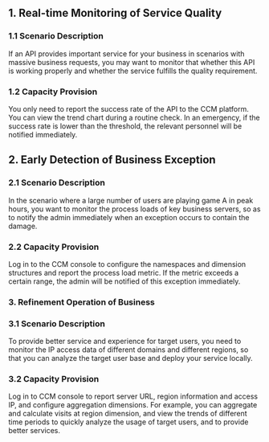 ## 1. Real-time Monitoring of Service Quality
### 1.1 Scenario Description
If an API provides important service for your business in scenarios with massive business requests, you may want to monitor that whether this API is working properly and whether the service fulfills the quality requirement.
### 1.2 Capacity Provision
You only need to report the success rate of the API to the CCM platform. You can view the trend chart during a routine check. In an emergency, if the success rate is lower than the threshold, the relevant personnel will be notified immediately.
## 2. Early Detection of Business Exception
### 2.1 Scenario Description
In the scenario where a large number of users are playing game A in peak hours, you want to monitor the process loads of key business servers, so as to notify the admin immediately when an exception occurs to contain the damage.
### 2.2 Capacity Provision
Log in to the CCM console to configure the namespaces and dimension structures and report the process load metric. If the metric exceeds a certain range, the admin will be notified of this exception immediately.
### 3. Refinement Operation of Business
### 3.1 Scenario Description
To provide better service and experience for target users, you need to monitor the IP access data of different domains and different regions, so that you can analyze the target user base and deploy your service locally.
### 3.2 Capacity Provision
Log in to CCM console to report server URL, region information and access IP, and configure aggregation dimensions. For example, you can aggregate and calculate visits at region dimension, and view the trends of different time periods to quickly analyze the usage of target users, and to provide better services.
